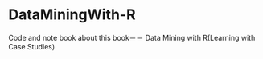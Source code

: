 # DataMiningWith-R
Code and note book about this book－－ Data Mining with R(Learning with Case Studies)
